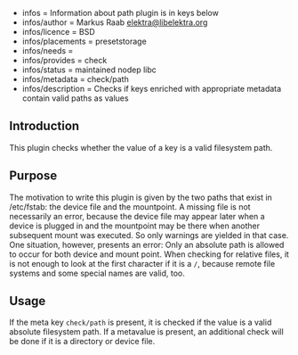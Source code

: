 - infos = Information about path plugin is in keys below
- infos/author = Markus Raab <elektra@libelektra.org>
- infos/licence = BSD
- infos/placements = presetstorage
- infos/needs =
- infos/provides = check
- infos/status = maintained nodep libc
- infos/metadata = check/path
- infos/description = Checks if keys enriched with appropriate metadata contain valid paths as values

## Introduction ##

This plugin checks whether the value of a key is a valid filesystem path. 

## Purpose ##

The motivation to write this plugin is given by the two paths that exist
in /etc/fstab: the device file and the mountpoint. A missing file is
not necessarily an error, because the device file may appear later when
a device is plugged in and the mountpoint may be there when another
subsequent mount was executed. So only warnings are yielded in that
case. One situation, however, presents an error: Only an absolute path
is allowed to occur for both device and mount point. When checking for
relative files, it is not enough to look at the first character if it is
a `/`, because remote file systems and some special names are valid, too.

## Usage ##

If the meta key `check/path` is present, it is checked if the value is a
valid absolute filesystem path. If a metavalue is present, an additional
check will be done if it is a directory or device file.


